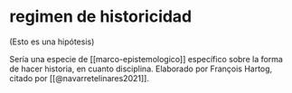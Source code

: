 # regimen de historicidad
(Esto es una hipótesis) 

Sería una especie de [[marco-epistemologico]] específico sobre la forma de hacer historia, en cuanto disciplina. Elaborado por François Hartog, citado por [[@navarretelinares2021]].

